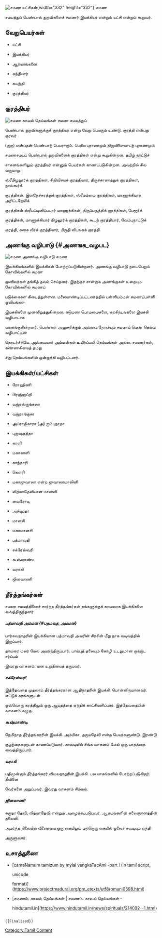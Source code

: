 ![சமண யட்சிகள்](சமண_யட்சிகள்.png "சமண யட்சிகள்"){width="332" height="332"} சமண
சமயத்துப் பெண்பால் துறவிகளைச் சமணர் இயக்கியர் என்றும் யட்சி என்றும் கூறுவர்.

## வேறுபெயர்கள்

-   யட்சி
-   இயக்கியர்
-   ஆர்யாங்கனை
-   கந்தியார்
-   கவுந்தி
-   குரத்தியர்

## குரத்தியர்

![சமண காவல் தெய்வங்கள்](சமண_காவல்_தெய்வங்கள்.png "சமண காவல் தெய்வங்கள்") சமண சமயத்துப்
பெண்பால் துறவிகளுக்குக் குரத்தியர் என்று வேறு பெயரும் உண்டு. குரத்தி என்பது குரவர்
(குரு) என்பதன் பெண்பாற் பெயராகும். பெரிய புராணமும் திருவிளையாடற் புராணமும்
சமணசமயப் பெண்பால் துறவிகளைக் குரத்திகள் என்று கூறுகின்றன. தமிழ் நாட்டுச்
சாசனங்களிலும் குரத்தியர் என்னும் பெயர்கள் காணப்படுகின்றன. அவற்றில் சில வருமாறு
ஸ்ரீமிழலூர்க் குரத்திகள், சிறிவிசயக் குரத்தியார், திருச்சாணத்துக் குரத்திகள், நால்கூர்க்
குரத்திகள். இளநேச்சுரத்துக் குரத்திகள், ஸ்ரீமம்மை குரத்திகள், மாணாக்கியார் அரிட்டநேமிக்
குரத்திகள் ஸ்ரீபட்டினிப்படார் மாணாக்கிகள், திருப்பருத்திக் குரத்திகள், பேரூர்க்
குரத்திகள், மாணாக்கியார் மிழலூர்க் குரத்திகள், கூடற் குரத்தியார், வேம்புநாட்டுக்
குரத்தி, கனக வீரக் குரத்தியார், பிருதி விடங்கக் குரத்தி.

## அணங்கு வழிபாடு {#அணஙக_வழபட}

![சமண அணங்கு வழிபாடு](சமண_அணங்கு_வழிபாடு.png "சமண அணங்கு வழிபாடு") சமண
இலக்கியங்களில் இயக்கிகள் போற்றப்படுகின்றனர். அணங்கு வழிபாடு நடைபெறும் கோவில்களில் சமண
முனிவர்கள் தங்கித் தவம் செய்தனர். இதற்குச் சான்றாக அணங்குகள் உறையும் கோவில்களில் சமணப்
படுக்கைகள் கிடைத்துள்ளன. மலையாண்டிப்பட்டணத்தில் பள்ளியம்மன் சமணப்பள்ளி ஓவியங்கள்
இயக்கிகளை முன்னிறுத்துகின்றன. சுடுமண் பொம்மைகளை, கற்சிற்பங்களை இயக்கி வழிபாடாக
வணங்குகின்றனர். பெண்கள் அனுசரிக்கும் அவ்வை நோன்பும் சமணப் பெண் தெய்வ வழிபாட்டின்
தொடர்ச்சியே. அவ்வையார் அம்மன்கள் உயிர்ப்பலி தெய்வங்கள் அல்ல. சமணர்கள், கண்ணகியைத் தமது
சிறு தெய்வங்களில் ஒன்றாக்கி வழிபட்டனர்.

## இயக்கிகள்/யட்சிகள்

-   ரோஹிணி
-   பிரஞ்ஞப்தி
-   வஜ்ரஸ்ருங்கலா
-   வஜ்ராங்குசா
-   அப்ராதிகாரா (அ) ஐம்புநாதா
-   புருஷதத்தா
-   காளி
-   மகாகாளி
-   காந்தாரி
-   கெளரி
-   மகாஜுவாலா என்ற ஜுவாலாமாலினி
-   வித்யாதேவியான மானவி
-   வைரோடி
-   அச்யுப்தா
-   மானசி
-   மகாமானசி
-   பத்மாவதி
-   சக்ரேஸ்வரி
-   கூஷ்மாண்டி
-   வராகி
-   ஜினவாணி

## தீர்த்தங்கர்கள்

சமண சமயத்தினைச் சார்ந்த தீர்த்தங்கர்கள் தங்களுக்குக் காவலாக இயக்கிகளை வைத்திருந்தனர்.

##### பத்மாவதி அம்மன் {#பதமவத_அமமன}

பார்சுவநாதரின் இயக்கியான பத்மாவதி அவரின் சிரசின் மீது நாக வடிவத்தில் இருப்பார்.
தாமரை மலர் மேல் அமர்ந்திருப்பார். பாம்புத் தலையும் கோழி உடலுமான குக்குட சர்ப்பம்
இவரது வாகனம். மன உறுதியைத் தருபவர்.

##### சக்ரேஸ்வரி

இத்தேவதை முதலாம் தீர்த்தங்கரரான ஆதிநாதரின் இயக்கி. பொன்னிறமானவர். எட்டுக் கரங்களுடன்
ஒவ்வொரு கரத்திலும் ஒரு ஆயுதத்தை ஏந்திக் காட்சியளிப்பார். இத்தேவதையின் வாகனம் கழுகு.

##### கூஷ்மாண்டி

நேமிநாத தீர்த்தங்கரரின் இயக்கி. அம்பிகா, தருமதேவி என்ற பெயர்களுண்டு. இரண்டு
குழந்தைகளுடன் காணப்படுவார். காலடியில் சிங்க வாகனம் மேல் ஒரு பாதத்தை வைத்திருப்பார்.

##### வராகி

பதிமூன்றாம் தீர்த்தங்கரர் விமலநாதரின் இயக்கி. பல யாகங்களில் போற்றப்படுகிறார். தீவினை
வேர்களை அறுப்பவர். இவரது வாகனம் சிம்மம்.

##### ஜினவாணி

சுருதா தேவி, வித்யாதேவி என்றும் அழைக்கப்படுபவர். ஆகமங்களின் கலைஞானத்தின் தலைவி.
அமர்ந்த நிலையில் வீணையை ஒரு கையிலும் மற்றொரு கையில் ஓலைச் சுவடியும் ஏந்தி
அருளுவார்.

## உசாத்துணை

-   [camaNamum tamizum by mylai vengkaTacAmi -part I (in tamil script,
    unicode
    format)](https://www.projectmadurai.org/pm_etexts/utf8/pmuni0598.html)
-   [சமணம்: காவல் தெய்வங்கள்﻿﻿ \| சமணம்: காவல் தெய்வங்கள்﻿﻿ -
    hindutamil.in](https://www.hindutamil.in/news/spirituals/214092--1.html)

```{=mediawiki}
{{Finalised}}
```
[Category:Tamil Content](Category:Tamil_Content "wikilink")
